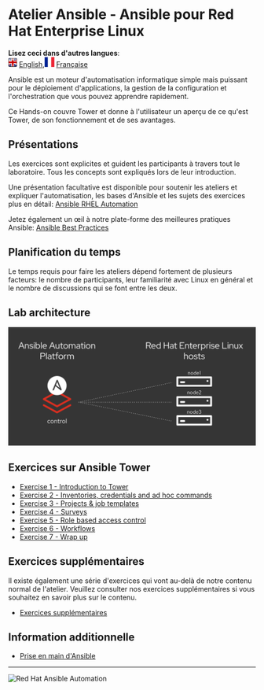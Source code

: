 # Atelier Ansible - Ansible pour Red Hat Enterprise Linux

**Lisez ceci dans d'autres langues**:
<br>![uk](/images/uk.png) [English](README.md),![france](/images/fr.png) [Française](README.fr.md)


Ansible est un moteur d'automatisation informatique simple mais puissant pour le déploiement d'applications, la gestion de la configuration et l'orchestration que vous pouvez apprendre rapidement.

Ce Hands-on couvre Tower et donne à l'utilisateur un aperçu de ce qu'est Tower, de son fonctionnement et de ses avantages.


## Présentations

Les exercices sont explicites et guident les participants à travers tout le laboratoire. Tous les concepts sont expliqués lors de leur introduction.

Une présentation facultative est disponible pour soutenir les ateliers et expliquer l'automatisation, les bases d'Ansible et les sujets des exercices plus en détail:
[Ansible RHEL Automation](./decks/ansible_rhel.pdf)

Jetez également un œil à notre plate-forme des meilleures pratiques Ansible:
[Ansible Best Practices](./decks/ansible_best_practices.pdf)

## Planification du temps


Le temps requis pour faire les ateliers dépend fortement de plusieurs facteurs: le nombre de participants, leur familiarité avec Linux en général et le nombre de discussions qui se font entre les deux.

##  Lab architecture

![ansible rhel lab diagram](/images/rhel_lab_diagram.png)

##  Exercices sur Ansible Tower


 - [Exercise 1 - Introduction to Tower](1-intro/README.fr.md)
 - [Exercise 2 - Inventories, credentials and ad hoc commands](2-cred/README.fr.md)
 - [Exercise 3 - Projects & job templates](3-projects/README.fr.md)
 - [Exercise 4 - Surveys](4-surveys/README.fr.md)
 - [Exercise 5 - Role based access control](5-rbac/README.fr.md)
 - [Exercise 6 - Workflows](6-workflows/README.fr.md)
 - [Exercise 7 - Wrap up](7-wrap/README.fr.md)

## Exercices supplémentaires

Il existe également une série d'exercices qui vont au-delà de notre contenu normal de l'atelier. Veuillez consulter nos exercices supplémentaires si vous souhaitez en savoir plus sur le contenu.

 - [Exercices supplémentaires](supplemental)

## Information additionnelle

 - [Prise en main d'Ansible](http://docs.ansible.com/ansible/latest/intro_getting_started.html)

---
![Red Hat Ansible Automation](../../images/rh-ansible-automation-platform.png)
